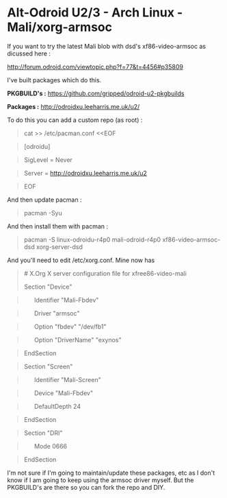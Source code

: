 Alt-Odroid U2/3 - Arch Linux - Mali/xorg-armsoc
===============================================

If you want to try the latest Mali blob with dsd's xf86-video-armsoc as dicussed here :

http://forum.odroid.com/viewtopic.php?f=77&t=4456#p35809

I've built packages which do this.

**PKGBUILD's :** https://github.com/gripped/odroid-u2-pkgbuilds

**Packages :** http://odroidxu.leeharris.me.uk/u2/

To do this you can add a custom repo (as root) :


>cat >> /etc/pacman.conf <<EOF

>[odroidu]

>SigLevel = Never

>Server = http://odroidxu.leeharris.me.uk/u2

>EOF


And then update pacman :

>pacman -Syu

And then install them with pacman :

>pacman -S linux-odroidu-r4p0 mali-odroid-r4p0 xf86-video-armsoc-dsd xorg-server-dsd

And you'll need to edit /etc/xorg.conf. Mine now has


>\# X.Org X server configuration file for xfree86-video-mali
>
>Section "Device"

>&nbsp;&nbsp;&nbsp;&nbsp;&nbsp;&nbsp;Identifier "Mali-Fbdev"

>&nbsp;&nbsp;&nbsp;&nbsp;&nbsp;&nbsp;Driver   "armsoc"

>&nbsp;&nbsp;&nbsp;&nbsp;&nbsp;&nbsp;Option   "fbdev"           "/dev/fb1"

>&nbsp;&nbsp;&nbsp;&nbsp;&nbsp;&nbsp;Option  "DriverName"      "exynos"

>

>EndSection

>

>Section "Screen"

>&nbsp;&nbsp;&nbsp;&nbsp;&nbsp;&nbsp;Identifier   "Mali-Screen"

>&nbsp;&nbsp;&nbsp;&nbsp;&nbsp;&nbsp;Device       "Mali-Fbdev"

>&nbsp;&nbsp;&nbsp;&nbsp;&nbsp;&nbsp;DefaultDepth 24 

>EndSection

>

>Section "DRI"

>&nbsp;&nbsp;&nbsp;&nbsp;&nbsp;&nbsp;Mode 0666

>EndSection


I'm not sure if I'm going to maintain/update these packages, etc as I don't know if I am going to keep using the armsoc driver myself. But the PKGBUILD's are there so you can fork the repo and DIY.
